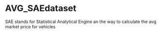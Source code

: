 # AVG_SAEdataset
SAE stands for Statistical Analytical Engine an the way to calculate the avg market price for vehicles
